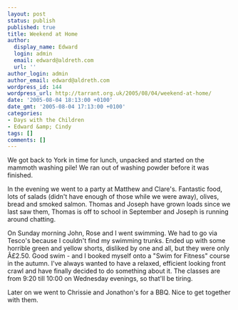 ```yaml
---
layout: post
status: publish
published: true
title: Weekend at Home
author:
  display_name: Edward
  login: admin
  email: edward@aldreth.com
  url: ''
author_login: admin
author_email: edward@aldreth.com
wordpress_id: 144
wordpress_url: http://tarrant.org.uk/2005/08/04/weekend-at-home/
date: '2005-08-04 18:13:00 +0100'
date_gmt: '2005-08-04 17:13:00 +0100'
categories:
- Days with the Children
- Edward &amp; Cindy
tags: []
comments: []
---
```

<p>We got back to York in time for lunch, unpacked and started on the mammoth washing pile!  We ran out of washing powder before it was finished.</p>
<p>In the evening we went to a party at Matthew and Clare's.  Fantastic food, lots of salads (didn't have enough of those while we were away), olives, bread and smoked salmon.  Thomas and Joseph have grown loads since we last saw them, Thomas is off to school in September and Joseph is running around chatting.</p>
<p>On Sunday morning John, Rose and I went swimming.  We had to go via Tesco's because I couldn't find my swimming trunks.  Ended up with some horrible green and yellow shorts, disliked by one and all, but they were only &Acirc;&pound;2.50.  Good swim - and I booked myself onto a "Swim for Fitness" course in the autumn.  I've always wanted to have a relaxed, efficient looking front crawl and have finally decided to do something about it.  The classes are from 9:20 till 10:00 on Wednesday evenings, so that'll be tiring.</p>
<p>Later on we went to Chrissie and Jonathon's for a BBQ.  Nice to get together with them.</p>
